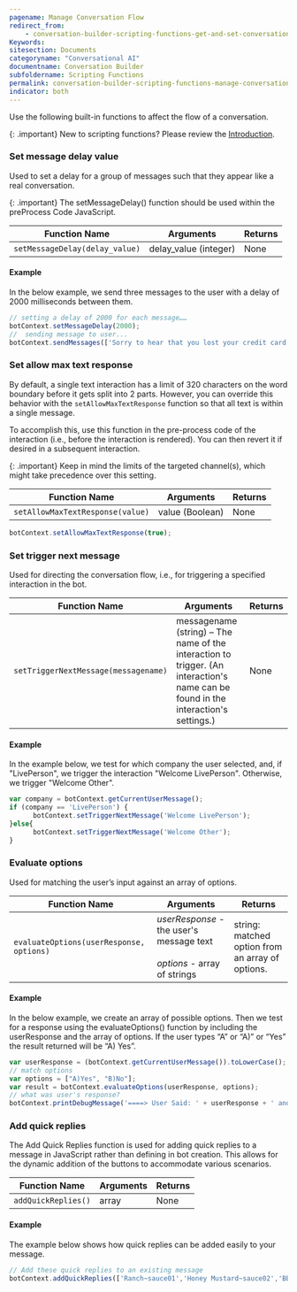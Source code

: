 ```yaml
---
pagename: Manage Conversation Flow
redirect_from:
    - conversation-builder-scripting-functions-get-and-set-conversation-flow-data.html
Keywords:
sitesection: Documents
categoryname: "Conversational AI"
documentname: Conversation Builder
subfoldername: Scripting Functions
permalink: conversation-builder-scripting-functions-manage-conversation-flow.html
indicator: both
---
```


Use the following built-in functions to affect the flow of a conversation.

{: .important}
New to scripting functions? Please review the [Introduction](conversation-builder-scripting-functions-introduction.html).

### Set message delay value

Used to set a delay for a group of messages such that they appear like a real conversation.

{: .important}
The setMessageDelay() function should be used within the preProcess Code JavaScript.

| Function Name | Arguments | Returns |
| --- | --- | --- |
| `setMessageDelay(delay_value)` | delay_value (integer) | None |

#### Example

In the below example, we send three messages to the user with a delay of 2000 milliseconds between them.

```javascript
// setting a delay of 2000 for each message……
botContext.setMessageDelay(2000);
//  sending message to user...
botContext.sendMessages(['Sorry to hear that you lost your credit card.','I just put the stop on your credit card', 'If you find any unauthorized transaction please let us know as soon as possible so we can remove them from your bill']);
```


### Set allow max text response

By default, a single text interaction has a limit of 320 characters on the word boundary before it gets split into 2 parts. However, you can override this behavior with the `setAllowMaxTextResponse` function so that all text is within a single message.

To accomplish this, use this function in the pre-process code of the interaction (i.e., before the interaction is rendered). You can then revert it if desired in a subsequent interaction.

{: .important}
Keep in mind the limits of the targeted channel(s), which might take precedence over this setting.

| Function Name | Arguments | Returns |
| --- | --- | --- |
| `setAllowMaxTextResponse(value)` | value (Boolean) | None |

```javascript
botContext.setAllowMaxTextResponse(true);
```


### Set trigger next message

Used for directing the conversation flow, i.e., for triggering a specified interaction in the bot.

| Function Name | Arguments | Returns |
| --- | --- | --- |
| `setTriggerNextMessage(messagename)` | messagename (string) – The name of the interaction to trigger. (An interaction's name can be found in the interaction's settings.) | None |

#### Example

In the example below, we test for which company the user selected, and, if "LivePerson", we trigger the interaction "Welcome LivePerson". Otherwise, we trigger "Welcome Other".

```javascript
var company = botContext.getCurrentUserMessage();
if (company == 'LivePerson') {
      botContext.setTriggerNextMessage('Welcome LivePerson');
}else{
      botContext.setTriggerNextMessage('Welcome Other');
}
```

### Evaluate options

Used for matching the user’s input against an array of options.

| Function Name | Arguments | Returns |
| --- | --- | --- |
| `evaluateOptions(userResponse, options)` | <em>userResponse - </em>the user's message text<br><br><em>options - </em>array of strings | string: matched option from an array of options. |

#### Example

In the below example, we create an array of possible options. Then we test for a response using the evaluateOptions() function by including the userResponse and the array of options. If the user types “A” or “A)” or “Yes” the result returned will be “A) Yes”.

```javascript
var userResponse = (botContext.getCurrentUserMessage()).toLowerCase();
// match options
var options = ["A)Yes", "B)No"];
var result = botContext.evaluateOptions(userResponse, options);
// what was user's response?
botContext.printDebugMessage('====> User Said: ' + userResponse + ' and MATCH result = '+ result);
```

### Add quick replies

The Add Quick Replies function is used for adding quick replies to a message in JavaScript rather than defining in bot creation. This allows for the dynamic addition of the buttons to accommodate various scenarios.

| Function Name | Arguments | Returns |
| --- | --- | --- |
| `addQuickReplies()` | array | None |

#### Example

The example below shows how quick replies can be added easily to your message.

```javascript
// Add these quick replies to an existing message
botContext.addQuickReplies(['Ranch~sauce01','Honey Mustard~sauce02','BBQ~sauce03','Hot~sauce04']);
```
